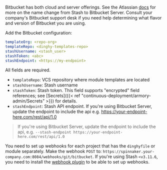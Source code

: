 Bitbucket has both cloud and server offerings. See the Atlassian [docs](https://confluence.atlassian.com/bitbucketserver/bitbucket-rebrand-faq-779298912.html) for more on the name change from Stash to Bitbucket Server. Consult your company's Bitbucket support desk if you need help determining what flavor and version of Bitbucket you are using.

Add the Bitbucket configuration:

```yaml
templateOrg: <repo-org>
templateRepo: <dinghy-templates-repo>
stashUsername: <stash_user>
stashToken: <abc>
stashEndpoint: <https://my-endpoint>
```

All fields are required.

* `templateRepo`: VCS repository where module templates are located
* `stashUsername`: Stash username
* `stashToken`: Stash token. This field supports "encrypted" field references; see [Secrets]({{< ref "continuous-deployment/armory-admin/Secrets" >}}) for details.
* `stashEndpoint`: Stash API endpoint. If you're using Bitbucket Server, update the endpoint to include the api e.g. https://your-endpoint-here.com/rest/api/1.0

>If you're using Bitbucket Server, update the endpoint to include the api, e.g. `--stash-endpoint https://your-endpoint-here.com/rest/api/1.0`

You need to set up webhooks for each project that has the `dinghyfile` or module separately. Make the webhook `POST` to: `https://spinnaker.your-company.com:8084/webhooks/git/bitbucket`. If you're using Stash `<v3.11.6`, you need to install the [webhook plugin](https://marketplace.atlassian.com/plugins/com.atlassian.stash.plugin.stash-web-post-receive-hooks-plugin/server/overview) to be able to set up webhooks.